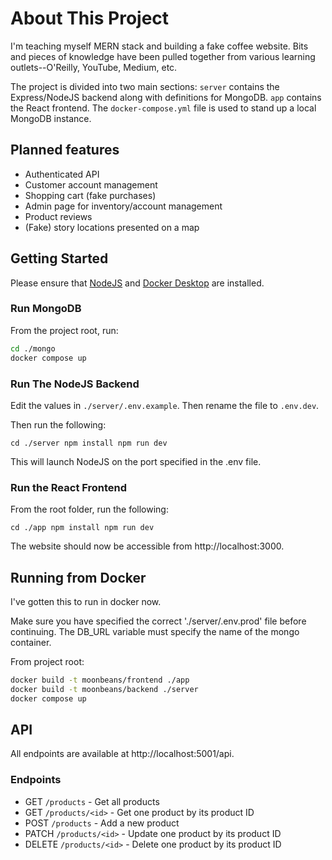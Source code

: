 # About This Project

I'm teaching myself MERN stack and building a fake coffee website. Bits and pieces of knowledge have been pulled together from various learning outlets--O'Reilly, YouTube, Medium, etc.

The project is divided into two main sections: `server` contains the Express/NodeJS backend along with definitions for MongoDB. `app` contains the React frontend. The `docker-compose.yml` file is used to stand up a local MongoDB instance. 

## Planned features

- Authenticated API
- Customer account management
- Shopping cart (fake purchases)
- Admin page for inventory/account management
- Product reviews
- (Fake) story locations presented on a map

## Getting Started

Please ensure that [NodeJS](https://nodejs.org/en) and [Docker Desktop](https://www.docker.com/products/docker-desktop/) are installed.

### Run MongoDB

From the project root, run:

```bash
cd ./mongo
docker compose up
```

### Run The NodeJS Backend

Edit the values in `./server/.env.example`. Then rename the file to `.env.dev`.

Then run the following:

`cd ./server
npm install
npm run dev`

This will launch NodeJS on the port specified in the .env file.

### Run the React Frontend

From the root folder, run the following:

`cd ./app
npm install
npm run dev`

The website should now be accessible from http://localhost:3000.

## Running from Docker

I've gotten this to run in docker now.

Make sure you have specified the correct './server/.env.prod' file before continuing. The DB_URL variable must specify the name of the mongo container.

From project root:

```bash
docker build -t moonbeans/frontend ./app
docker build -t moonbeans/backend ./server
docker compose up
```

## API

All endpoints are available at http://localhost:5001/api.

### Endpoints

- GET `/products` - Get all products
- GET `/products/<id>` - Get one product by its product ID
- POST `/products` - Add a new product
- PATCH `/products/<id>` - Update one product by its product ID
- DELETE `/products/<id>` - Delete one product by its product ID
